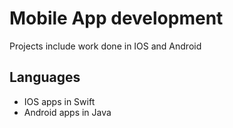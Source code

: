# Mobile App development
Projects include work done in IOS and Android
## Languages
- IOS  apps in Swift
- Android apps in Java

